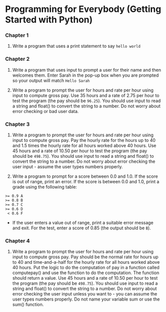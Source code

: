 # Programming for Everybody (Getting Started with Python)

### Chapter 1

1. Write a program that uses a print statement to say `hello world`

### Chapter 2

1. Write a program that uses input to prompt a user for their name and then welcomes them. Enter Sarah in the pop-up box when you are prompted so your output will match `Hello Sarah`

2. Write a program to prompt the user for hours and rate per hour using input to compute gross pay. Use 35 hours and a rate of 2.75 per hour to test the program (the pay should be `96.25`). You should use input to read a string and float() to convert the string to a number. Do not worry about error checking or bad user data.

### Chapter 3 

1. Write a program to prompt the user for hours and rate per hour using input to compute gross pay. Pay the hourly rate for the hours up to 40 and 1.5 times the hourly rate for all hours worked above 40 hours. Use 45 hours and a rate of 10.50 per hour to test the program (the pay should be `498.75`). You should use input to read a string and float() to convert the string to a number. Do not worry about error checking the user input - assume the user types numbers properly. 

2. Write a program to prompt for a score between 0.0 and 1.0. If the score is out of range, print an error. If the score is between 0.0 and 1.0, print a grade using the following table:

``` 
>= 0.9 A
>= 0.8 B
>= 0.7 C
>= 0.6 D
 < 0.6 F
```

- If the user enters a value out of range, print a suitable error message and exit. For the test, enter a score of 0.85 (the output should be `B`). 


### Chapter 4

1. Write a program to prompt the user for hours and rate per hour using input to compute gross pay. Pay should be the normal rate for hours up to 40 and time-and-a-half for the hourly rate for all hours worked above 40 hours. Put the logic to do the computation of pay in a function called computepay() and use the function to do the computation. The function should return a value. Use 45 hours and a rate of 10.50 per hour to test the program (the pay should be `498.75`). You should use input to read a string and float() to convert the string to a number. Do not worry about error checking the user input unless you want to - you can assume the user types numbers properly. Do not name your variable sum or use the sum() function. 